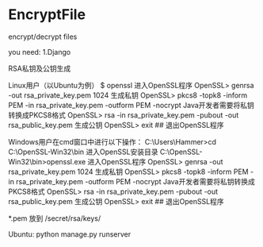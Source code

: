 # EncryptFile
encrypt/decrypt files

you need:
1.Django

RSA私钥及公钥生成

Linux用户（以Ubuntu为例）
$ openssl 进入OpenSSL程序
OpenSSL> genrsa -out rsa_private_key.pem 1024 生成私钥
OpenSSL> pkcs8 -topk8 -inform PEM -in rsa_private_key.pem -outform PEM -nocrypt Java开发者需要将私钥转换成PKCS8格式
OpenSSL> rsa -in rsa_private_key.pem -pubout -out rsa_public_key.pem 生成公钥
OpenSSL> exit ## 退出OpenSSL程序

Windows用户在cmd窗口中进行以下操作：
C:\Users\Hammer>cd C:\OpenSSL-Win32\bin 进入OpenSSL安装目录
C:\OpenSSL-Win32\bin>openssl.exe 进入OpenSSL程序
OpenSSL> genrsa -out rsa_private_key.pem 1024 生成私钥
OpenSSL> pkcs8 -topk8 -inform PEM -in rsa_private_key.pem -outform PEM -nocrypt Java开发者需要将私钥转换成PKCS8格式
OpenSSL> rsa -in rsa_private_key.pem -pubout -out rsa_public_key.pem 生成公钥
OpenSSL> exit ## 退出OpenSSL程序

*.pem 放到 /secret/rsa/keys/

Ubuntu:
python manage.py runserver

